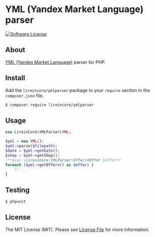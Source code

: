# YML (Yandex Market Language) parser

[![Software License](https://img.shields.io/badge/license-MIT-brightgreen.svg?style=flat-square)](LICENSE)

## About

[YML (Yandex Market Language)](https://yandex.ru/support/partnermarket/yml/about-yml.xml) parser for PHP.

## Install

Add the `lireincore/ymlparser` package to your `require` section in the `composer.json` file.

``` bash
$ composer require lireincore/ymlparser
```

## Usage

```php
use LireinCore\YMLParser\YML;

$yml = new YML();
$yml->parse($filepath);
$date = $yml->getDate();
$shop = $yml->getShop();
/**@var \LireinCore\YMLParser\Offer\AOffer $offer*/
foreach ($yml->getOffers() as $offer) {
    //...
}
```

## Testing

``` bash
$ phpunit
```

## License

The MIT License (MIT). Please see [License File](LICENSE) for more information.